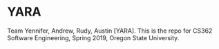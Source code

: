 # YARA

Team Yennifer, Andrew, Rudy, Austin [YARA]. This is the repo for CS362 Software Engineering, Spring 2019, Oregon State University. 
